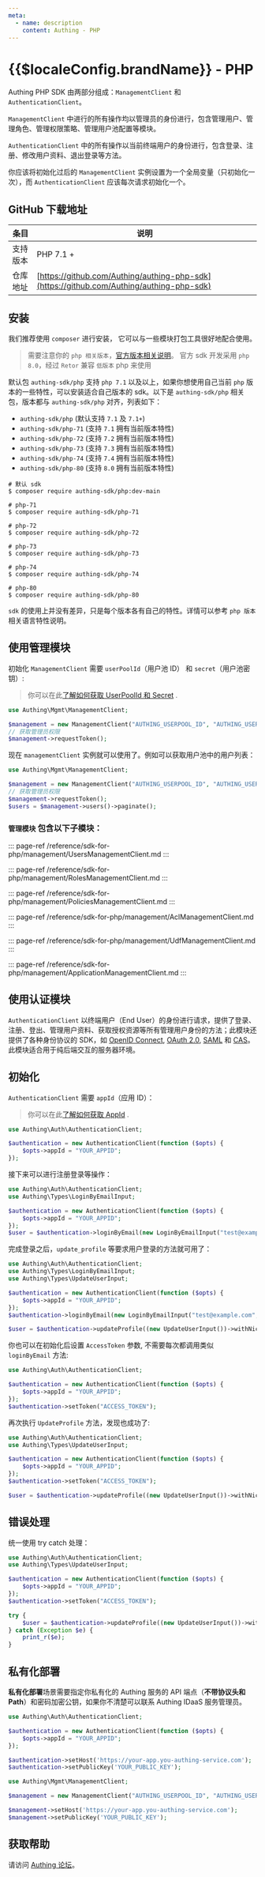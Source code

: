 ```yaml
---
meta:
  - name: description
    content: Authing - PHP
---
```


# {{$localeConfig.brandName}} - PHP

<LastUpdated/>

Authing PHP SDK 由两部分组成：`ManagementClient` 和 `AuthenticationClient`。

`ManagementClient` 中进行的所有操作均以管理员的身份进行，包含管理用户、管理角色、管理权限策略、管理用户池配置等模块。

`AuthenticationClient` 中的所有操作以当前终端用户的身份进行，包含登录、注册、修改用户资料、退出登录等方法。

你应该将初始化过后的 `ManagementClient` 实例设置为一个全局变量（只初始化一次），而 `AuthenticationClient` 应该每次请求初始化一个。

## GitHub 下载地址

| 条目     | 说明                                                                                     |
| -------- | ---------------------------------------------------------------------------------------- |
| 支持版本 | PHP 7.1 +                                                                                |
| 仓库地址 | [https://github.com/Authing/authing-php-sdk](https://github.com/Authing/authing-php-sdk) |

## 安装

我们推荐使用 `composer` 进行安装， 它可以与一些模块打包工具很好地配合使用。

> 需要注意你的 `php 相关版本`，[官方版本相关说明](https://www.php.net/supported-versions.php)。
> 官方 sdk 开发采用 `php 8.0`，经过 `Retor` 兼容 `低版本` php 来使用

默认包 `authing-sdk/php` 支持 `php 7.1` 以及以上，如果你想使用自己当前 `php` 版本的一些特性，可以安装适合自己版本的 sdk。以下是 `authing-sdk/php` 相关包，版本都与 `authing-sdk/php` 对齐，列表如下：

- `authing-sdk/php` (默认支持 `7.1` 及 `7.1+`)
- `authing-sdk/php-71` (支持 `7.1` 拥有当前版本特性)
- `authing-sdk/php-72` (支持 `7.2` 拥有当前版本特性)
- `authing-sdk/php-73` (支持 `7.3` 拥有当前版本特性)
- `authing-sdk/php-74` (支持 `7.4` 拥有当前版本特性)
- `authing-sdk/php-80` (支持 `8.0` 拥有当前版本特性)

```shell
# 默认 sdk
$ composer require authing-sdk/php:dev-main

# php-71
$ composer require authing-sdk/php-71

# php-72
$ composer require authing-sdk/php-72

# php-73
$ composer require authing-sdk/php-73

# php-74
$ composer require authing-sdk/php-74

# php-80
$ composer require authing-sdk/php-80
```

`sdk` 的使用上并没有差异，只是每个版本各有自己的特性。详情可以参考 `php 版本` 相关语言特性说明。

## 使用管理模块

初始化 `ManagementClient` 需要 `userPoolId`（用户池 ID） 和 `secret`（用户池密钥）:

> 你可以在此[了解如何获取 UserPoolId 和 Secret](/guides/faqs/get-userpool-id-and-secret.md) .

```php
use Authing\Mgmt\ManagementClient;

$management = new ManagementClient("AUTHING_USERPOOL_ID", "AUTHING_USERPOOL_SECRET");
// 获取管理员权限
$management->requestToken();
```

现在 `managementClient` 实例就可以使用了。例如可以获取用户池中的用户列表：

```php
use Authing\Mgmt\ManagementClient;

$management = new ManagementClient("AUTHING_USERPOOL_ID", "AUTHING_USERPOOL_SECRET");
// 获取管理员权限
$management->requestToken();
$users = $management->users()->paginate();
```

### `管理模块` 包含以下子模块：

::: page-ref /reference/sdk-for-php/management/UsersManagementClient.md
:::

::: page-ref /reference/sdk-for-php/management/RolesManagementClient.md
:::

::: page-ref /reference/sdk-for-php/management/PoliciesManagementClient.md
:::

::: page-ref /reference/sdk-for-php/management/AclManagementClient.md
:::

::: page-ref /reference/sdk-for-php/management/UdfManagementClient.md
:::

::: page-ref /reference/sdk-for-php/management/ApplicationManagementClient.md
:::

## 使用认证模块

`AuthenticationClient` 以终端用户（End User）的身份进行请求，提供了登录、注册、登出、管理用户资料、获取授权资源等所有管理用户身份的方法；此模块还提供了各种身份协议的 SDK，如 [OpenID Connect](/guides/federation/oidc.md), [OAuth 2.0](/guides/federation/oauth.md), [SAML](/guides/federation/saml.md) 和 [CAS](/guides/federation/cas.md)。此模块适合用于纯后端交互的服务器环境。

## 初始化

`AuthenticationClient` 需要 `appId`（应用 ID）：

> 你可以在此[了解如何获取 AppId](/guides/faqs/get-app-id-and-secret.md) .

```php
use Authing\Auth\AuthenticationClient;

$authentication = new AuthenticationClient(function ($opts) {
    $opts->appId = "YOUR_APPID";
});
```

接下来可以进行注册登录等操作：

```php
use Authing\Auth\AuthenticationClient;
use Authing\Types\LoginByEmailInput;

$authentication = new AuthenticationClient(function ($opts) {
    $opts->appId = "YOUR_APPID";
});
$user = $authentication->loginByEmail(new LoginByEmailInput("test@example.com", "123456"));
```

完成登录之后，`update_profile` 等要求用户登录的方法就可用了：

```php
use Authing\Auth\AuthenticationClient;
use Authing\Types\LoginByEmailInput;
use Authing\Types\UpdateUserInput;

$authentication = new AuthenticationClient(function ($opts) {
    $opts->appId = "YOUR_APPID";
});
$authentication->loginByEmail(new LoginByEmailInput("test@example.com", "123456"));

$user = $authentication->updateProfile((new UpdateUserInput())->withNickname("nickname"));
```

你也可以在初始化后设置 `AccessToken` 参数, 不需要每次都调用类似 `loginByEmail` 方法:

```php
use Authing\Auth\AuthenticationClient;

$authentication = new AuthenticationClient(function ($opts) {
    $opts->appId = "YOUR_APPID";
});
$authentication->setToken("ACCESS_TOKEN");
```

再次执行 `UpdateProfile` 方法，发现也成功了:

```php
use Authing\Auth\AuthenticationClient;
use Authing\Types\UpdateUserInput;

$authentication = new AuthenticationClient(function ($opts) {
    $opts->appId = "YOUR_APPID";
});
$authentication->setToken("ACCESS_TOKEN");

$user = $authentication->updateProfile((new UpdateUserInput())->withNickname("nickname"));
```

## 错误处理

统一使用 try catch 处理：

```php
use Authing\Auth\AuthenticationClient;
use Authing\Types\UpdateUserInput;

$authentication = new AuthenticationClient(function ($opts) {
    $opts->appId = "YOUR_APPID";
});
$authentication->setToken("ACCESS_TOKEN");

try {
    $user = $authentication->updateProfile((new UpdateUserInput())->withNickname("nickname"));
} catch (Exception $e) {
    print_r($e);
}
```

## 私有化部署

**私有化部署**场景需要指定你私有化的 Authing 服务的 API 端点（**不带协议头和 Path**）和密码加密公钥，如果你不清楚可以联系 Authing IDaaS 服务管理员。

```php
use Authing\Auth\AuthenticationClient;

$authentication = new AuthenticationClient(function ($opts) {
    $opts->appId = "YOUR_APPID";
});

$authentication->setHost('https://your-app.you-authing-service.com');
$authentication->setPublicKey('YOUR_PUBLIC_KEY');
```

```php
use Authing\Mgmt\ManagementClient;

$management = new ManagementClient("AUTHING_USERPOOL_ID", "AUTHING_USERPOOL_SECRET");

$management->setHost('https://your-app.you-authing-service.com');
$management->setPublicKey('YOUR_PUBLIC_KEY');
```

## 获取帮助

请访问 [Authing 论坛](https://forum.authing.cn/)。
